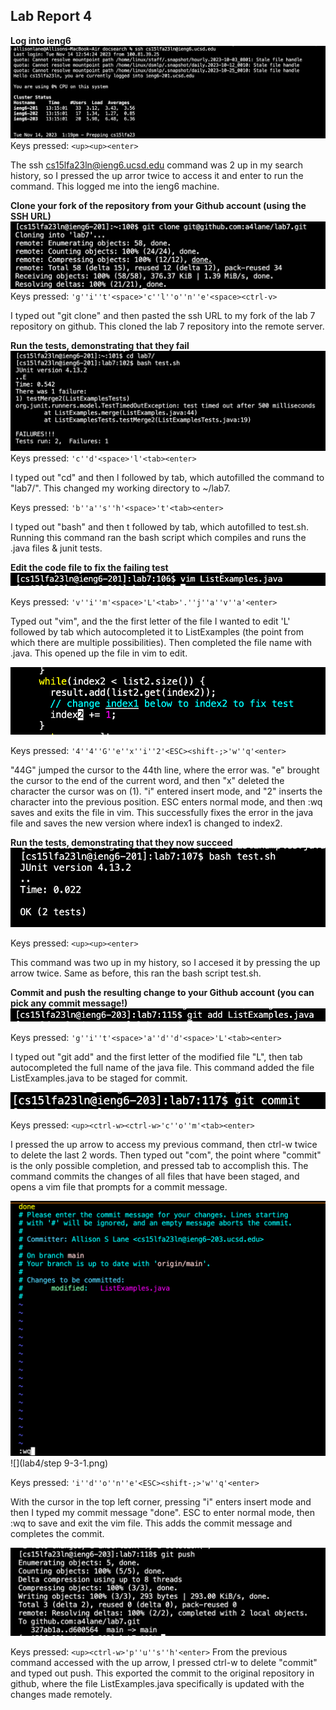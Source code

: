 ## Lab Report 4

**Log into ieng6**
![](step4.png)
Keys pressed: `<up><up><enter>` 

The ssh cs15lfa23ln@ieng6.ucsd.edu command was 2 up in my search history, so I pressed the up arror twice to access it and enter to run the command. This logged me into the ieng6 machine.

**Clone your fork of the repository from your Github account (using the SSH URL)**
![](step5.png)
Keys pressed: `'g''i''t'<space>'c''l''o''n''e'<space><ctrl-v>`

I typed out "git clone" and then pasted the ssh URL to my fork of the lab 7 repository on github. This cloned the lab 7 repository into the remote server.

**Run the tests, demonstrating that they fail**
![](step6.png)
Keys pressed: `'c''d'<space>'l'<tab><enter>`

I typed out "cd" and then l followed by tab, which autofilled the command to "lab7/". This changed my working directory to ~/lab7.


Keys pressed: `'b''a''s''h'<space>'t'<tab><enter>`

I typed out "bash" and then t followed by tab, which autofilled to test.sh. Running this command ran the bash script which compiles and runs the .java files & junit tests.

**Edit the code file to fix the failing test**
![](step7-1.png)  

Keys pressed: `'v''i''m'<space>'L'<tab>'.''j''a''v''a'<enter>`

Typed out "vim", and the the first letter of the file I wanted to edit 'L' followed by tab which autocompleted it to ListExamples (the point from which there are multiple possibilities). Then completed the file name with .java. This opened up the file in vim to edit.

![](step7-2.png)  

Keys pressed: `'4''4''G''e''x''i''2'<ESC><shift-;>'w''q'<enter>`

"44G" jumped the cursor to the 44th line, where the error was. "e" brought the cursor to the end of the current word, and then "x" deleted the character the cursor was on (1). "i" entered insert mode, and "2" inserts the character into the previous position. ESC enters normal mode, and then :wq saves and exits the file in vim. This successfully fixes the error in the java file and saves the new version where index1 is changed to index2.

**Run the tests, demonstrating that they now succeed**
![](step8.png)  

Keys pressed: `<up><up><enter>`  

This command was two up in my history, so I accesed it by pressing the up arrow twice. Same as before, this ran the bash script test.sh.

**Commit and push the resulting change to your Github account (you can pick any commit message!)**
![](step9-1.png)
 
Keys pressed: `'g''i''t'<space>'a''d''d'<space>'L'<tab><enter>`    

I typed out "git add" and the first letter of the modified file "L", then tab autocompleted the full name of the java file. This command added the file ListExamples.java to be staged for commit.

![](step9-2.png)   

Keys pressed: `<up><ctrl-w><ctrl-w>'c''o''m'<tab><enter>`  

I pressed the up arrow to access my previous command, then ctrl-w twice to delete the last 2 words. Then typed out "com", the point where "commit" is the only possible completion, and pressed tab to accomplish this. The command commits the changes of all files that have been staged, and opens a vim file that prompts for a commit message.

![](step9-3.png)
![](lab4/step 9-3-1.png)  

Keys pressed: `'i''d''o''n''e'<ESC><shift-;>'w''q'<enter>`    


  
With the cursor in the top left corner, pressing "i" enters insert mode and then I typed my commit message "done". ESC to enter normal mode, then :wq to save and exit the vim file. This adds the commit message and completes the commit.


![](step9-4.png)  

Keys pressed: `<up><ctrl-w>'p''u''s''h'<enter>`
From the previous command accessed with the up arrow, I pressed ctrl-w to delete "commit" and typed out push. This exported the commit to the original repository in github, where the file ListExamples.java specifically is updated with the changes made remotely.
